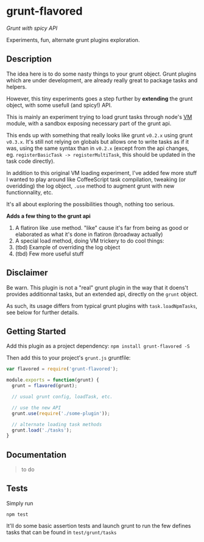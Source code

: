 # grunt-flavored

*Grunt with spicy API*

Experiments, fun, alternate grunt plugins exploration.

## Description

The idea here is to do some nasty things to your grunt object. Grunt
plugins which are under development, are already really great to package
tasks and helpers.

However, this tiny experiments goes a step further by **extending** the
grunt object, with some usefull (and spicy!) API.

This is mainly an experiment trying to load grunt tasks through node's
[VM](http://nodejs.org/api/vm.html) module, with a sandbox exposing
necessary part of the grunt api.

This ends up with something that really looks like grunt `v0.2.x`
using grunt `v0.3.x`. It's still not relying on globals but allows one
to write tasks as if it was, using the same syntax than in `v0.2.x`
(except from the api changes, eg. `registerBasicTask ->
registerMultiTask`, this should be updated in the task code directly).

In addition to this original VM loading experiment, I've added few more
stuff I wanted to play around like CoffeeScript task compilation,
tweaking (or overidding) the log object, `.use` method to augment grunt
with new functionnality, etc.

It's all about exploring the possibilities though, nothing too serious.

**Adds a few thing to the grunt api**

1. A flatiron like .use method. "like" cause it's far from being as good
  or elaborated as what it's done in flatiron (broadway actually)
2. A special load method, doing VM trickery to do cool things:
3. (tbd) Example of overriding the log object
4. (tbd) Few more useful stuff

## Disclaimer

Be warn. This plugin is not a "real" grunt plugin in the way that it
doens't provides additionnal tasks, but an extended api, directly on the
`grunt` object.

As such, its usage differs from typical grunt plugins with
`task.loadNpmTasks`, see below for further details.

## Getting Started

Add this plugin as a project dependency: `npm install grunt-flavored -S`

Then add this to your project's `grunt.js` gruntfile:

```javascript
var flavored = require('grunt-flavored');

module.exports = function(grunt) {
  grunt = flavored(grunt);

  // usual grunt config, loadTask, etc.

  // use the new API
  grunt.use(require('./some-plugin'));

  // alternate loading task methods
  grunt.load('./tasks');
}
```

## Documentation

> to do

## Tests

Simply run

    npm test

It'll do some basic assertion tests and launch grunt to run the few
defines tasks that can be found in `test/grunt/tasks`
